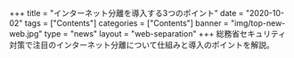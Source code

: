 +++
title = "インターネット分離を導入する3つのポイント"
date = "2020-10-02"
tags = ["Contents"]
categories = ["Contents"]
banner = "img/top-new-web.jpg"
type = "news"
layout = "web-separation"
+++
総務省セキュリティ対策で注目のインターネット分離について仕組みと導入のポイントを解説。